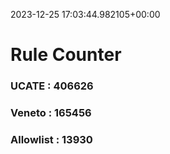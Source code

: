 2023-12-25 17:03:44.982105+00:00
# Rule Counter 
 ### UCATE : 406626

 ### Veneto : 165456

 ### Allowlist : 13930